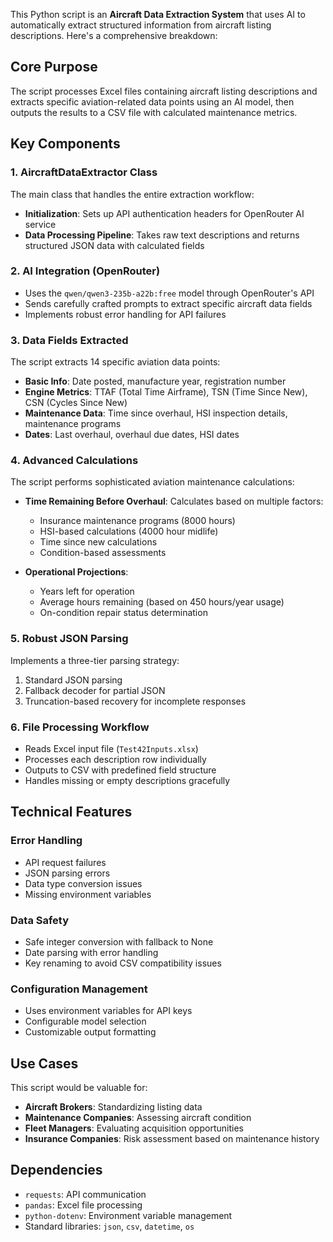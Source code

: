 This Python script is an **Aircraft Data Extraction System** that uses AI to automatically extract structured information from aircraft listing descriptions. Here's a comprehensive breakdown:

## Core Purpose
The script processes Excel files containing aircraft listing descriptions and extracts specific aviation-related data points using an AI model, then outputs the results to a CSV file with calculated maintenance metrics.

## Key Components

### 1. **AircraftDataExtractor Class**
The main class that handles the entire extraction workflow:

- **Initialization**: Sets up API authentication headers for OpenRouter AI service
- **Data Processing Pipeline**: Takes raw text descriptions and returns structured JSON data with calculated fields

### 2. **AI Integration (OpenRouter)**
- Uses the `qwen/qwen3-235b-a22b:free` model through OpenRouter's API
- Sends carefully crafted prompts to extract specific aircraft data fields
- Implements robust error handling for API failures

### 3. **Data Fields Extracted**
The script extracts 14 specific aviation data points:
- **Basic Info**: Date posted, manufacture year, registration number
- **Engine Metrics**: TTAF (Total Time Airframe), TSN (Time Since New), CSN (Cycles Since New)
- **Maintenance Data**: Time since overhaul, HSI inspection details, maintenance programs
- **Dates**: Last overhaul, overhaul due dates, HSI dates

### 4. **Advanced Calculations**
The script performs sophisticated aviation maintenance calculations:

- **Time Remaining Before Overhaul**: Calculates based on multiple factors:
  - Insurance maintenance programs (8000 hours)
  - HSI-based calculations (4000 hour midlife)
  - Time since new calculations
  - Condition-based assessments

- **Operational Projections**: 
  - Years left for operation
  - Average hours remaining (based on 450 hours/year usage)
  - On-condition repair status determination

### 5. **Robust JSON Parsing**
Implements a three-tier parsing strategy:
1. Standard JSON parsing
2. Fallback decoder for partial JSON
3. Truncation-based recovery for incomplete responses

### 6. **File Processing Workflow**
- Reads Excel input file (`Test42Inputs.xlsx`)
- Processes each description row individually
- Outputs to CSV with predefined field structure
- Handles missing or empty descriptions gracefully

## Technical Features

### Error Handling
- API request failures
- JSON parsing errors
- Data type conversion issues
- Missing environment variables

### Data Safety
- Safe integer conversion with fallback to None
- Date parsing with error handling
- Key renaming to avoid CSV compatibility issues

### Configuration Management
- Uses environment variables for API keys
- Configurable model selection
- Customizable output formatting

## Use Cases
This script would be valuable for:
- **Aircraft Brokers**: Standardizing listing data
- **Maintenance Companies**: Assessing aircraft condition
- **Fleet Managers**: Evaluating acquisition opportunities
- **Insurance Companies**: Risk assessment based on maintenance history

## Dependencies
- `requests`: API communication
- `pandas`: Excel file processing
- `python-dotenv`: Environment variable management
- Standard libraries: `json`, `csv`, `datetime`, `os`
